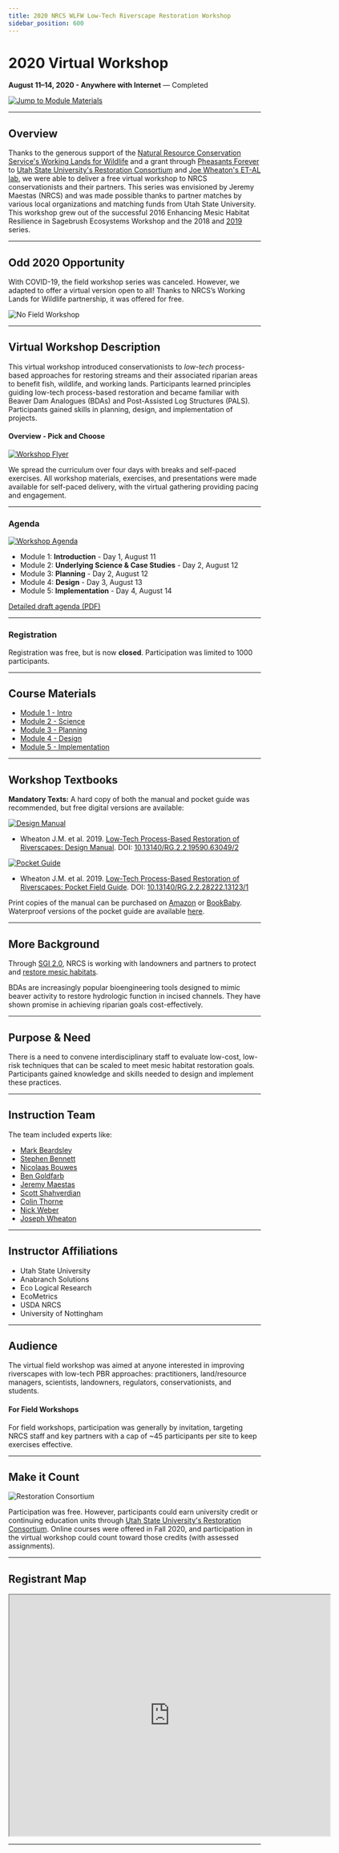 ```yaml
---
title: 2020 NRCS WLFW Low-Tech Riverscape Restoration Workshop
sidebar_position: 600
---
```


# 2020 Virtual Workshop

**August 11–14, 2020 - Anywhere with Internet** — Completed

[![Jump to Module Materials](/img/diagrams/presentation.png)](#course-materials)

---

## Overview

Thanks to the generous support of the [Natural Resource Conservation Service's Working Lands for Wildlife](https://www.nrcs.usda.gov/wps/portal/nrcs/detail/national/plantsanimals/fishwildlife/?cid=stelprdb1046975) and a grant through [Pheasants Forever](https://www.pheasantsforever.org/) to [Utah State University's Restoration Consortium](http://restoration.usu.edu) and [Joe Wheaton's ET-AL lab](http://etal.joewheaton.org/), we were able to deliver a free virtual workshop to NRCS conservationists and their partners. This series was envisioned by Jeremy Maestas (NRCS) and was made possible thanks to partner matches by various local organizations and matching funds from Utah State University. This workshop grew out of the successful 2016 Enhancing Mesic Habitat Resilience in Sagebrush Ecosystems Workshop and the 2018 and [2019](/workshops/2019/SGI/) series.  

---

## Odd 2020 Opportunity

With COVID-19, the field workshop series was canceled. However, we adapted to offer a virtual version open to all! Thanks to NRCS’s Working Lands for Wildlife partnership, it was offered for free.  

![No Field Workshop](/img/workshops/2020/NoField_600.png)

---

## Virtual Workshop Description

This virtual workshop introduced conservationists to *low-tech* process-based approaches for restoring streams and their associated riparian areas to benefit fish, wildlife, and working lands. Participants learned principles guiding low-tech process-based restoration and became familiar with Beaver Dam Analogues (BDAs) and Post-Assisted Log Structures (PALS). Participants gained skills in planning, design, and implementation of projects.  

#### Overview - Pick and Choose

[![Workshop Flyer](/img/workshops/2020/VirtualFlyer.png)](https://s3-us-west-2.amazonaws.com/etalweb.joewheaton.org/RestorationConsortium/Workshops/2020/SGI/SGI-NRCS_LTR_Workshop-Virtual_2020_Flyer.pdf)

We spread the curriculum over four days with breaks and self-paced exercises. All workshop materials, exercises, and presentations were made available for self-paced delivery, with the virtual gathering providing pacing and engagement.  

---

### Agenda

[![Workshop Agenda](/img/workshops/2020/VirtualAgenda.png)](https://s3-us-west-2.amazonaws.com/etalweb.joewheaton.org/RestorationConsortium/Workshops/2020/SGI/WLFW_LTPBR+2020+Virtual+Workshop+Agenda.pdf)

- Module 1: **Introduction** - Day 1, August 11  
- Module 2: **Underlying Science & Case Studies** - Day 2, August 12  
- Module 3: **Planning** - Day 2, August 12  
- Module 4: **Design** - Day 3, August 13  
- Module 5: **Implementation** - Day 4, August 14  

[Detailed draft agenda (PDF)](https://s3-us-west-2.amazonaws.com/etalweb.joewheaton.org/RestorationConsortium/Workshops/2020/SGI/WLFW_LTPBR+2020+Virtual+Workshop+Agenda.pdf)

---

### Registration

Registration was free, but is now **closed**. Participation was limited to 1000 participants.  

---

## Course Materials

- [Module 1 - Intro](/workshops/2020/SGI/Modules/module1)  
- [Module 2 - Science](/workshops/2020/SGI/Modules/module2)  
- [Module 3 - Planning](/workshops/2020/SGI/Modules/module3)  
- [Module 4 - Design](/workshops/2020/SGI/Modules/module4)  
- [Module 5 - Implementation](/workshops/2020/SGI/Modules/module5)  

---

## Workshop Textbooks

**Mandatory Texts:** A hard copy of both the manual and pocket guide was recommended, but free digital versions are available:  

[![Design Manual](/img/covers/Manual_Tilted_150.png)](/manual)

- Wheaton J.M. et al. 2019. [Low-Tech Process-Based Restoration of Riverscapes: Design Manual](/manual). DOI: [10.13140/RG.2.2.19590.63049/2](http://dx.doi.org/10.13140/RG.2.2.19590.63049/2)

[![Pocket Guide](/img/covers/pocket_guide_cover_150w.png)](/resources/pocket)

- Wheaton J.M. et al. 2019. [Low-Tech Process-Based Restoration of Riverscapes: Pocket Field Guide](/resources/pocket). DOI: [10.13140/RG.2.2.28222.13123/1](http://dx.doi.org/10.13140/RG.2.2.28222.13123/1)

Print copies of the manual can be purchased on [Amazon](https://www.amazon.com/Low-Tech-Process-Based-Restoration-Riverscapes-Design/dp/1543972993) or [BookBaby](https://store.bookbaby.com/bookshop/book/index.aspx?bookURL=Low-Tech-Process-Based-Restoration-of-Riverscapes). Waterproof versions of the pocket guide are available [here](http://www.anabranchsolutions.com/store/p7/pocketguide.html).

---

## More Background

Through [SGI 2.0](https://www.sagegrouseinitiative.com/new-sage-grouse-strategy-unveiled-760-million-invested-2018/), NRCS is working with landowners and partners to protect and [restore mesic habitats](https://www.sagegrouseinitiative.com/our-work/proactive-conservation/#section5).  

BDAs are increasingly popular bioengineering tools designed to mimic beaver activity to restore hydrologic function in incised channels. They have shown promise in achieving riparian goals cost-effectively.  

---

## Purpose & Need

There is a need to convene interdisciplinary staff to evaluate low-cost, low-risk techniques that can be scaled to meet mesic habitat restoration goals. Participants gained knowledge and skills needed to design and implement these practices.

---

## Instruction Team

The team included experts like:

- [Mark Beardsley](https://www.researchgate.net/profile/Mark_Beardsley)  
- [Stephen Bennett](https://www.researchgate.net/profile/Stephen_Bennett8)  
- [Nicolaas Bouwes](https://www.researchgate.net/profile/Nick_Bouwes)  
- [Ben Goldfarb](http://bengoldfarb.com)  
- [Jeremy Maestas](https://www.researchgate.net/profile/Jeremy_Maestas)  
- [Scott Shahverdian](https://www.researchgate.net/profile/Scott_Shahverdian)  
- [Colin Thorne](https://www.researchgate.net/profile/Colin_Thorne)  
- [Nick Weber](https://www.researchgate.net/profile/Nick_Weber2)  
- [Joseph Wheaton](https://www.researchgate.net/profile/Joseph_Wheaton)

---

## Instructor Affiliations

- Utah State University  
- Anabranch Solutions  
- Eco Logical Research  
- EcoMetrics  
- USDA NRCS  
- University of Nottingham  

---

## Audience

The virtual field workshop was aimed at anyone interested in improving riverscapes with low-tech PBR approaches: practitioners, land/resource managers, scientists, landowners, regulators, conservationists, and students.  

#### For Field Workshops

For field workshops, participation was generally by invitation, targeting NRCS staff and key partners with a cap of ~45 participants per site to keep exercises effective.

---

## Make it Count

![Restoration Consortium](/img/logos/restoration-paired-03-horizontal-blueonwhite.png)

Participation was free. However, participants could earn university credit or continuing education units through [Utah State University's Restoration Consortium](http://restoration.usu.edu). Online courses were offered in Fall 2020, and participation in the virtual workshop could count toward those credits (with assessed assignments).  

---

## Registrant Map

<div class="responsive-embed">
<iframe src="https://www.google.com/maps/d/u/0/embed?mid=1Zz_dDbpil8m5EIcNx3n1djH2UNBeD4Qx" width="640" height="480"></iframe>
</div>

---

